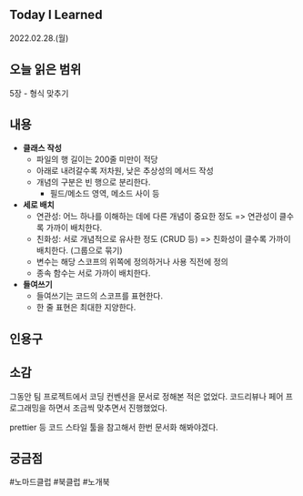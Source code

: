 ## Today I Learned
2022.02.28.(월)

## 오늘 읽은 범위
5장 - 형식 맞추기

## 내용
  * **클래스 작성**
    * 파일의 행 길이는 200줄 미만이 적당
    * 아래로 내려갈수록 저차원, 낮은 추상성의 메서드 작성
    * 개념의 구분은 빈 행으로 분리한다.
      * 필드/메소드 영역, 메소드 사이 등
  * **세로 배치**
    * 연관성: 어느 하나를 이해하는 데에 다른 개념이 중요한 정도
      => 연관성이 클수록 가까이 배치한다.
    * 친화성: 서로 개념적으로 유사한 정도 (CRUD 등)
      => 친화성이 클수록 가까이 배치한다. (그룹으로 묶기)
    * 변수는 해당 스코프의 위쪽에 정의하거나 사용 직전에 정의
    * 종속 함수는 서로 가까이 배치한다.
  * **들여쓰기**
    * 들여쓰기는 코드의 스코프를 표현한다.
    * 한 줄 표현은 최대한 지양한다.
  

## 인용구


## 소감
  그동안 팀 프로젝트에서 코딩 컨벤션을 문서로 정해본 적은 없었다. 코드리뷰나 페어 프로그래밍을 하면서 조금씩 맞추면서 진행했었다.  

  prettier 등 코드 스타일 툴을 참고해서 한번 문서화 해봐야겠다.
 
## 궁금점

 #노마드클럽 #북클럽 #노개북
